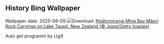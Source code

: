 ## History Bing Wallpaper
Wallpaper date: 2025-08-09
![](https://www.bing.com/th?id=OHR.MaoriRock_EN-GB9232963676_UHD.jpg&w=1000)Download: [Ngātoroirangi Mine Bay Māori Rock Carvings on Lake Taupō, New Zealand (© Joppi/Getty Images)](https://www.bing.com/th?id=OHR.MaoriRock_EN-GB9232963676_UHD.jpg)

Auto get programm by LtgX
